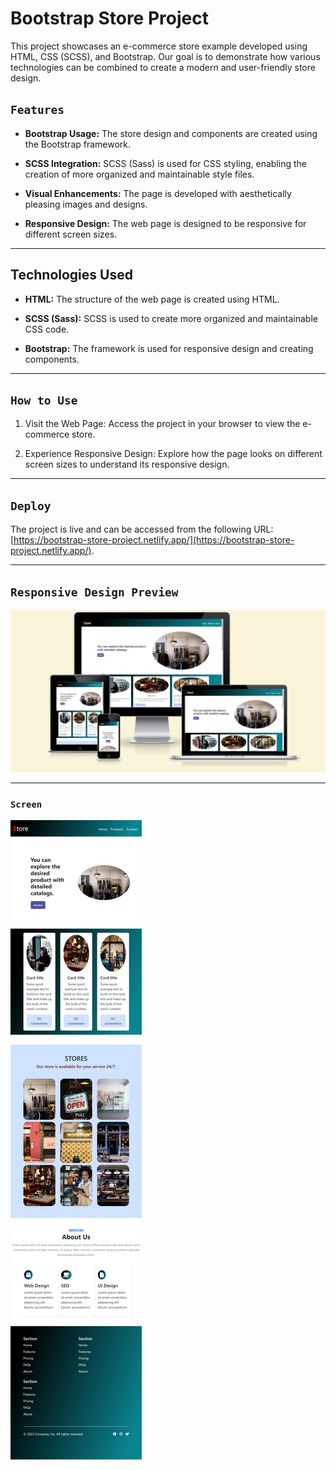 # Bootstrap Store Project

This project showcases an e-commerce store example developed using HTML, CSS (SCSS), and Bootstrap. Our goal is to demonstrate how various technologies can be combined to create a modern and user-friendly store design.

## `Features`

- **Bootstrap Usage:** The store design and components are created using the Bootstrap framework.

- **SCSS Integration:** SCSS (Sass) is used for CSS styling, enabling the creation of more organized and maintainable style files.

- **Visual Enhancements:** The page is developed with aesthetically pleasing images and designs.

- **Responsive Design:** The web page is designed to be responsive for different screen sizes.

---

## Technologies Used

- **HTML:** The structure of the web page is created using HTML.

- **SCSS (Sass):** SCSS is used to create more organized and maintainable CSS code.

- **Bootstrap:** The framework is used for responsive design and creating components.

---

## `How to Use`

1. Visit the Web Page: Access the project in your browser to view the e-commerce store.

2. Experience Responsive Design: Explore how the page looks on different screen sizes to understand its responsive design.

---

## `Deploy`

The project is live and can be accessed from the following URL: [https://bootstrap-store-project.netlify.app/](https://bootstrap-store-project.netlify.app/).

---

## `Responsive Design Preview`

![Alt text](responsive.png)

---

### `Screen`

![Store Screenshot](img.png)

